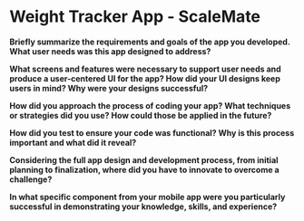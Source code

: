 # **Weight Tracker App - ScaleMate**

**Briefly summarize the requirements and goals of the app you developed. What user needs was this app designed to address?**


**What screens and features were necessary to support user needs and produce a user-centered UI for the app? How did your UI designs keep users in mind? Why were your designs successful?**


**How did you approach the process of coding your app? What techniques or strategies did you use? How could those be applied in the future?**


**How did you test to ensure your code was functional? Why is this process important and what did it reveal?**


**Considering the full app design and development process, from initial planning to finalization, where did you have to innovate to overcome a challenge?**


**In what specific component from your mobile app were you particularly successful in demonstrating your knowledge, skills, and experience?**
